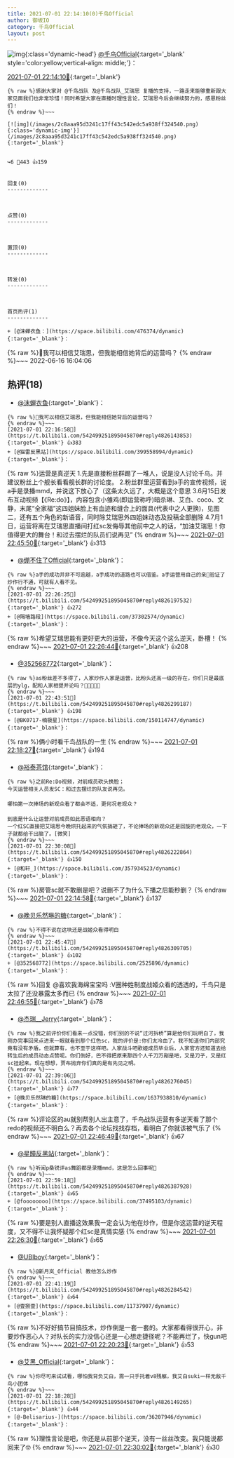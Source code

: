 ```yaml
---
title: 2021-07-01 22:14:10(0)千鸟Official
author: 御坂IO
category: 千鸟Official
layout: post
---
```


![img](/images/d7235309f85c0e1aec9d4ca9b6be983202228f8e.jpg){:class='dynamic-head'}
[@千鸟Official](https://space.bilibili.com/553771121/dynamic){:target='_blank' style='color:yellow;vertical-align: middle;'}：

[2021-07-01 22:14:10🔗](https://t.bilibili.com/542499251895045870){:target='_blank'}

~~~
{% raw %}感谢大家对 @千鸟战队 及@千鸟战队_艾瑞思 复播的支持，一路走来能够重新跟大家见面我们也非常珍惜！同时希望大家在直播时理性言论，艾瑞思今后会继续努力的，感恩粉丝们！ 
{% endraw %}~~~

[![img](/images/2c8aaa95d3241c17ff43c542edc5a938ff324540.png){:class='dynamic-img'}](/images/2c8aaa95d3241c17ff43c542edc5a938ff324540.png){:target='_blank'}


↪️6 💬443 👍159


回复(0)
-------------



点赞(0)
-------------



置顶(0)
-------------



转发(0)
-------------



首页热评(1)
-------------

+ [@沫蝉衣鱼：](https://space.bilibili.com/476374/dynamic){:target='_blank'}：
~~~
{% raw %}🤔我可以相信艾瑞思，但我能相信她背后的运营吗？
{% endraw %}~~~
2022-06-16 16:04:06


热评(18)
-------------

+ [@沫蝉衣鱼](https://space.bilibili.com/476374/dynamic){:target='_blank'}：
~~~
{% raw %}🤔我可以相信艾瑞思，但我能相信她背后的运营吗？
{% endraw %}~~~
[2021-07-01 22:16:58🔗](https://t.bilibili.com/542499251895045870#reply4826143853){:target='_blank'} 👍383
+ [@猫雷反黑站](https://space.bilibili.com/399558994/dynamic){:target='_blank'}：
~~~
{% raw %}运营是真逆天
1.先是直接粉丝群踢了一堆人，说是没人讨论千鸟。并建议粉丝上个舰长看看舰长群的讨论度。
2.粉丝群里运营看到a手的宣传视频，说a手是录播mmd，并说这下放心了（这条太久远了，大概是这个意思
3.6月15日发布互动视频【《Re:do》】，内容包含小雏鸡(即运营称呼)暗杀琳、艾白、coco、文静，末尾“全家福”这四姐妹脸上有血迹和缝合上的面具(代表中之人更换)，见图二，还有五个角色的新语音，同时除艾瑞思外四姐妹动态及投稿全部删除
4.7月1日，运营将离在艾瑞思直播间打红sc发侮辱其他前中之人的话，“加油艾瑞思！你值得更大的舞台！和过去摆烂的队员们说再见”
{% endraw %}~~~
[2021-07-01 22:45:50🔗](https://t.bilibili.com/542499251895045870#reply4826316272){:target='_blank'} 👍313
+ [@绷不住了Official](https://space.bilibili.com/26594313/dynamic){:target='_blank'}：
~~~
{% raw %}a手的成功并非不可逾越，a手成功的道路也可以借鉴。a手运营用自己的亲🦄验证了炒作行不通，可就有人看不见。
{% endraw %}~~~
[2021-07-01 22:26:25🔗](https://t.bilibili.com/542499251895045870#reply4826197532){:target='_blank'} 👍272
+ [@隔墙路段](https://space.bilibili.com/37302574/dynamic){:target='_blank'}：
~~~
{% raw %}希望艾瑞思能有更好更大的运营，不像今天这个这么逆天，卧槽！
{% endraw %}~~~
[2021-07-01 22:26:44🔗](https://t.bilibili.com/542499251895045870#reply4826202630){:target='_blank'} 👍208
+ [@352568772](https://space.bilibili.com/2525896/dynamic){:target='_blank'}：
~~~
{% raw %}as粉丝差不多得了，人家炒作人家是运营，比粉头还高一级的存在，你们只是最底层的ylg，配和人家相提并论吗？🤣🤣🤣🤣🤣
{% endraw %}~~~
[2021-07-01 22:43:51🔗](https://t.bilibili.com/542499251895045870#reply4826299187){:target='_blank'} 👍198
+ [@BK0717-楠极星](https://space.bilibili.com/150114747/dynamic){:target='_blank'}：
~~~
{% raw %}俩小时看千鸟战队的一生
{% endraw %}~~~
[2021-07-01 22:18:27🔗](https://t.bilibili.com/542499251895045870#reply4826149232){:target='_blank'} 👍194
+ [@裕泰茶馆](https://space.bilibili.com/522202255/dynamic){:target='_blank'}：
~~~
{% raw %}之前Re:Do视频，对前成员砍头换脸；
今天运营相关人员发SC：和过去摆烂的队友说再见。
　
哪怕第一次捧场的新观众看了都会不适，更何况老观众？
　
到底是什么让运营对前成员如此恶语相向？
一个红SC直接把艾瑞思今晚烘托起来的气氛搞砸了，不论捧场的新观众还是回旋的老观众，一下子就都给干出脑了。[微笑]
{% endraw %}~~~
[2021-07-01 22:30:08🔗](https://t.bilibili.com/542499251895045870#reply4826222864){:target='_blank'} 👍150
+ [@和轩_](https://space.bilibili.com/357934523/dynamic){:target='_blank'}：
~~~
{% raw %}房管sc就不敢删是吧？说删不了为什么下播之后能秒删？
{% endraw %}~~~
[2021-07-01 22:14:58🔗](https://t.bilibili.com/542499251895045870#reply4826136283){:target='_blank'} 👍137
+ [@晚贝乐然琳的糖](https://space.bilibili.com/1637938810/dynamic){:target='_blank'}：
~~~
{% raw %}不得不说在这块还是战姬众看得明白
{% endraw %}~~~
[2021-07-01 22:45:47🔗](https://t.bilibili.com/542499251895045870#reply4826309705){:target='_blank'} 👍102
+ [@352568772](https://space.bilibili.com/2525896/dynamic){:target='_blank'}：
~~~
{% raw %}回复 @喜欢我海绵宝宝吗 :V圈种姓制度战姬众看的透透的，千鸟只是太拉了还没暴露太多而已
{% endraw %}~~~
[2021-07-01 22:46:55🔗](https://t.bilibili.com/542499251895045870#reply4826318402){:target='_blank'} 👍78
+ [@杰瑞__Jerry](https://space.bilibili.com/30445850/dynamic){:target='_blank'}：
~~~
{% raw %}我之前评价你们看来一点没错，你们别的不说“过河拆桥”算是给你们玩明白了，我刚办完事回来点进来一眼就看到那个红色sc，我的评价是:你们太冷血了。我不知道你们内部究竟有没有矛盾，但就算有，也不至于这样吧。人家战斗吧歌姬成员毕业后，人家官方还知道去给转生后的成员动态点赞呢。你们倒好，巴不得把原来那四个人千刀万剐是吧，又是刀子，又是红sc挂起来。现在想想，贾布抛弃你们真的是有先见之明。
{% endraw %}~~~
[2021-07-01 22:39:06🔗](https://t.bilibili.com/542499251895045870#reply4826276045){:target='_blank'} 👍77
+ [@晚贝乐然琳的糖](https://space.bilibili.com/1637938810/dynamic){:target='_blank'}：
~~~
{% raw %}评论区的au就别帮别人出主意了，千鸟战队运营有多逆天看了那个redo的视频还不明白么？再去各个论坛找找存档，看明白了你就该被气乐了
{% endraw %}~~~
[2021-07-01 22:46:49🔗](https://t.bilibili.com/542499251895045870#reply4826318188){:target='_blank'} 👍67
+ [@星瞳反黑站](https://space.bilibili.com/227487349/dynamic){:target='_blank'}：
~~~
{% raw %}听闻p桑锐评as舞蹈都是录播mmd，这是怎么回事呢🤔
{% endraw %}~~~
[2021-07-01 22:59:18🔗](https://t.bilibili.com/542499251895045870#reply4826387928){:target='_blank'} 👍65
+ [@foooooooo](https://space.bilibili.com/37495103/dynamic){:target='_blank'}：
~~~
{% raw %}要是别人直播这效果我一定会认为他在炒作，但是你这运营的逆天程度，又不得不让我怀疑那个红sc是真情实感
{% endraw %}~~~
[2021-07-01 22:26:30🔗](https://t.bilibili.com/542499251895045870#reply4826197663){:target='_blank'} 👍65
+ [@UBIboy](https://space.bilibili.com/2156608/dynamic){:target='_blank'}：
~~~
{% raw %}@新月岚_Official 教他怎么炒作
{% endraw %}~~~
[2021-07-01 22:41:19🔗](https://t.bilibili.com/542499251895045870#reply4826284542){:target='_blank'} 👍64
+ [@壹捌壹](https://space.bilibili.com/11737907/dynamic){:target='_blank'}：
~~~
{% raw %}不好好搞节目搞技术，炒作倒是一套一套的。大家都看得很开心，非要炒作恶心人？对队长的实力没信心还是一心想走捷径呢？不能再烂了，快gun吧
{% endraw %}~~~
[2021-07-01 22:20:23🔗](https://t.bilibili.com/542499251895045870#reply4826163134){:target='_blank'} 👍53
+ [@艾黑_Official](https://space.bilibili.com/39618368/dynamic){:target='_blank'}：
~~~
{% raw %}你尽可来试试看，哪怕我背负艾白，需一只手托着v8残躯，我艾白suki一样无敌千鸟小团体
{% endraw %}~~~
[2021-07-01 22:18:28🔗](https://t.bilibili.com/542499251895045870#reply4826149265){:target='_blank'} 👍44
+ [@-Belisarius-](https://space.bilibili.com/36207946/dynamic){:target='_blank'}：
~~~
{% raw %}理性言论是吧，你还是从前那个逆天，没有一丝丝改变。我只能说都回来了🤓
{% endraw %}~~~
[2021-07-01 22:30:02🔗](https://t.bilibili.com/542499251895045870#reply4826214635){:target='_blank'} 👍30



